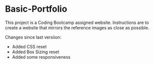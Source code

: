 # Basic-Portfolio
This project is a Coding Bootcamp assigned website. Instructions are to 
create a website that mirrors the reference images as close as possible.

Changes since last versiion:

- Added CSS reset
- Added Box Sizing reset
- Added some responsiveness
